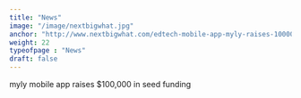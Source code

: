 ```yaml
---
title: "News"
image: "/image/nextbigwhat.jpg"
anchor: "http://www.nextbigwhat.com/edtech-mobile-app-myly-raises-100000-seed-funding-297/"  
weight: 22
typeofpage : "News"
draft: false
---
```


myly mobile app raises $100,000 in seed funding

